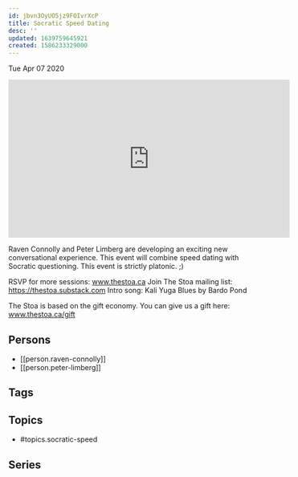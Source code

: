 ```yaml
---
id: jbvn3OyUO5jz9FOIvrXcP
title: Socratic Speed Dating
desc: ''
updated: 1639759645921
created: 1586233329000
---
```





Tue Apr 07 2020

<iframe width="560" height="315" src="https://www.youtube.com/embed/lDfwTup6hB8" title="Socratic Speed Dating w/ Raven Connolly and Peter Limberg" frameborder="0" allow="accelerometer; autoplay; clipboard-write; encrypted-media; gyroscope; picture-in-picture" allowfullscreen ></iframe>

Raven Connolly and Peter Limberg are developing an exciting new conversational experience. This event will combine speed dating with Socratic questioning. This event is strictly platonic.  ;)

RSVP for more sessions: www.thestoa.ca
Join The Stoa mailing list: https://thestoa.substack.com
Intro song: Kali Yuga Blues by Bardo Pond

The Stoa is based on the gift economy. You can give us a gift here: www.thestoa.ca/gift

## Persons

- [[person.raven-connolly]]
- [[person.peter-limberg]]

## Tags



## Topics

- #topics.socratic-speed

## Series



